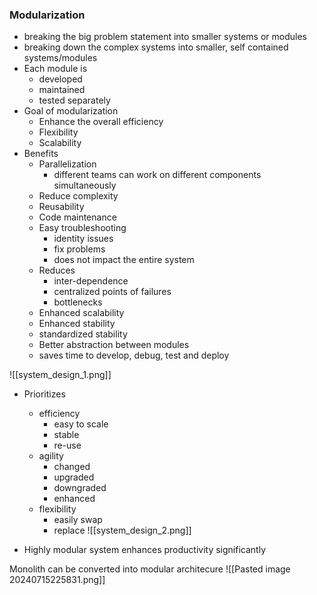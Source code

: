 ### Modularization
- breaking the big problem statement into smaller systems or modules
- breaking down the complex systems into smaller, self contained systems/modules
- Each module is
	- developed
	- maintained
	- tested separately
- Goal of modularization
	- Enhance the overall efficiency
	- Flexibility
	- Scalability
- Benefits
	- Parallelization
		- different teams can work on different components simultaneously
	- Reduce complexity
	- Reusability
	- Code maintenance
	- Easy troubleshooting
		- identity issues
		- fix problems
		- does not impact the entire system
	- Reduces
		- inter-dependence 
		- centralized points of failures
		- bottlenecks
	- Enhanced scalability
	- Enhanced stability
	- standardized stability
	- Better abstraction between modules
	- saves time to develop, debug, test and deploy

![[system_design_1.png]]


- Prioritizes
	- efficiency
		- easy to scale
		- stable
		- re-use
	- agility
		- changed
		- upgraded
		- downgraded
		- enhanced
	- flexibility
		- easily swap
		- replace
![[system_design_2.png]]

- Highly modular system enhances productivity significantly

Monolith can be converted into modular architecure
![[Pasted image 20240715225831.png]]

